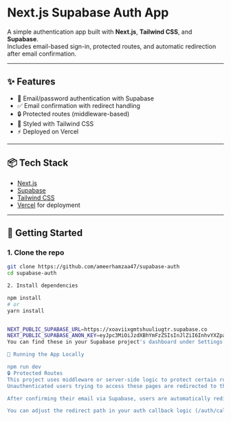 # Next.js Supabase Auth App

A simple authentication app built with **Next.js**, **Tailwind CSS**, and **Supabase**.  
Includes email-based sign-in, protected routes, and automatic redirection after email confirmation.

---

## ✨ Features

- 🔐 Email/password authentication with Supabase
- ✅ Email confirmation with redirect handling
- 🔒 Protected routes (middleware-based)
- 🎨 Styled with Tailwind CSS
- ⚡ Deployed on Vercel

---

## 📦 Tech Stack

- [Next.js](https://nextjs.org/)
- [Supabase](https://supabase.com/)
- [Tailwind CSS](https://tailwindcss.com/)
- [Vercel](https://vercel.com/) for deployment

---

## 🔧 Getting Started

### 1. Clone the repo

```bash
git clone https://github.com/ameerhamzaa47/supabase-auth
cd supabase-auth

2. Install dependencies

npm install
# or
yarn install


NEXT_PUBLIC_SUPABASE_URL=https://xoaviixgmtshuuliugtr.supabase.co
NEXT_PUBLIC_SUPABASE_ANON_KEY=eyJpc3MiOiJzdXBhYmFzZSIsInJlZiI6InhvYXZpaXhnbXRzaHV1bGl1Z3RyIiwicm9sZSI6ImFub24iLCJpYXQiOjE3NTM3OTk2NzAsImV4cCI6MjA2OTM3NTY3MH0.kbptfbg4tn1mTtaJExVwlMsACcEzY0Nt0hC0v1rVTQ8
You can find these in your Supabase project's dashboard under Settings > API.

🚀 Running the App Locally

npm run dev
🔒 Protected Routes
This project uses middleware or server-side logic to protect certain routes.
Unauthenticated users trying to access these pages are redirected to the login page.

After confirming their email via Supabase, users are automatically redirected to the appropriate page based on your auth logic.

You can adjust the redirect path in your auth callback logic (/auth/callback).